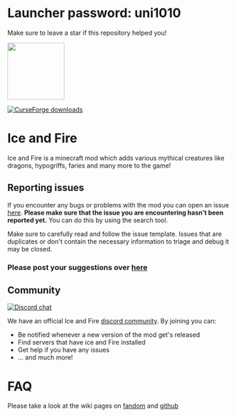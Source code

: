 # Launcher password: uni1010

Make sure to leave a star if this repository helped you!

<img src="https://user-images.githubusercontent.com/12676257/137376396-a758fd67-5b6a-4a95-8a51-3aa7a22dc540.png"  width="128" height="128" />

[![CurseForge downloads](http://cf.way2muchnoise.eu/full_264231_downloads.svg)](https://www.curseforge.com/minecraft/mc-mods/ice-and-fire-dragons)

# Ice and Fire

Ice and Fire is a minecraft mod which adds various mythical creatures like dragons, hypogriffs, faries and many more to the game!

## Reporting issues
If you encounter any bugs or problems with the mod you can open an issue [here](https://github.com/Alex-the-666/Ice_and_Fire/issues).
**Please make sure that the issue you are encountering hasn't been reported yet.**
You can do this by using the search tool.

Make sure to carefully read and follow the issue template. Issues that are duplicates or don't contain the necessary information to triage and debug it may be closed.
### **Please post your suggestions over [here](https://github.com/Alex-the-666/Ice-and-Fire-Suggestions/issues)**

## Community
[![Discord chat](https://img.shields.io/badge/chat%20on-discord-7289DA?logo=discord&logoColor=white)](https://discord.gg/WfumvTg)

We have an official Ice and Fire [discord community](https://discord.gg/WfumvTg). By joining you can:
- Be notified whenever a new version of the mod get's released
- Find servers that have ice and Fire installed
- Get help if you have any issues
- ... and much more!
# FAQ
Please take a look at the wiki pages on [fandom](https://ice-and-fire-mod.fandom.com/wiki/Frequently_asked_questions) and [github](https://github.com/Alex-the-666/Ice_and_Fire/wiki)